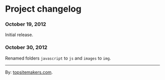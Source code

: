 # Project changelog

### October 19, 2012

Initial release.

### October 30, 2012

Renamed folders `javascript` to `js` and `images` to `img`.

<hr>

By: [topsitemakers.com](http://www.topsitemakers.com).
